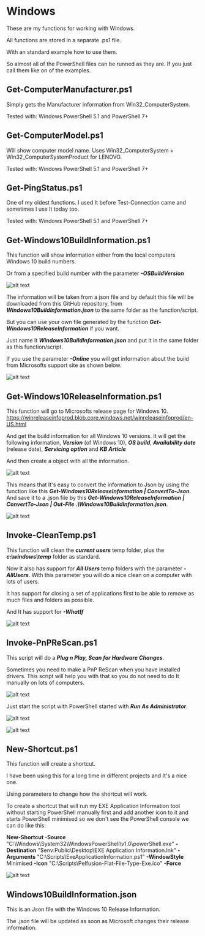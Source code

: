 # Windows

These are my functions for working with Windows.

All functions are stored in a separate .ps1 file.

With an standard example how to use them.

So almost all of the PowerShell files can be runned as they are.
If you just call them like on of the examples.

Get-ComputerManufacturer.ps1
------------------
Simply gets the Manufacturer information from Win32_ComputerSystem.

Tested with:
Windows PowerShell 5.1 and PowerShell 7+

Get-ComputerModel.ps1
------------------
Will show computer model name.
Uses Win32_ComputerSystem + Win32_ComputerSystemProduct for LENOVO.

Tested with:
Windows PowerShell 5.1 and PowerShell 7+

Get-PingStatus.ps1
------------------
One of my oldest functions.
I used It before Test-Connection came and sometimes I use It today too.

Tested with:
Windows PowerShell 5.1 and PowerShell 7+

Get-Windows10BuildInformation.ps1
---------------------------------
This function will show information either from the local computers Windows 10 build numbers.

Or from a specified build number with the parameter ***-OSBuildVersion***

![alt text](https://github.com/PowerShellFredrik/PowerShellFunctions/blob/main/Windows/Pictures/Get-Windows10BuildInformation01.png?raw=true)

The information will be taken from a json file and by default this file will be downloaded from this GitHub repository, from ***Windows10BuildInformation.json*** to the same folder as the function/script.

But you can use your own file generated by the function ***Get-Windows10ReleaseInformation*** if you want.

Just name It ***Windows10BuildInformation.json*** and put It in the same folder as this function/script.

If you use the parameter ***-Online*** you will get information about the build from Microsofts support site as shown below.

![alt text](https://github.com/PowerShellFredrik/PowerShellFunctions/blob/main/Windows/Pictures/Get-Windows10BuildInformation02.png?raw=true)

Get-Windows10ReleaseInformation.ps1
-----------------------------------
This function will go to Microsofts release page for Windows 10.
https://winreleaseinfoprod.blob.core.windows.net/winreleaseinfoprod/en-US.html

And get the build information for all Windows 10 versions.
It will get the following information, ***Version*** (of Windows 10), ***OS build***, ***Availability date*** (release date), ***Servicing option*** and ***KB Article***

And then create a object with all the information.

![alt text](https://github.com/PowerShellFredrik/PowerShellFunctions/blob/main/Windows/Pictures/Get-Windows10ReleasInformation02.png?raw=true)

This means that It's easy to convert the information to Json by using the function like this ***Get-Windows10ReleaseInformation | ConvertTo-Json***.
And save it to a .json file by this ***Get-Windows10ReleaseInformation | ConvertTo-Json | Out-File .\Windows10BuildInformation.json***. 

![alt text](https://github.com/PowerShellFredrik/PowerShellFunctions/blob/main/Windows/Pictures/Get-Windows10ReleasInformation01.png?raw=true)

Invoke-CleanTemp.ps1
--------------------
This function will clean the ***current users*** temp folder, plus the ***c:\windows\temp*** folder as standard.

Now It also has support for ***All Users*** temp folders with the parameter ***-AllUsers***.
With this parameter you will do a nice clean on a computer with lots of users.

It has support for closing a set of applications first to be able to remove as much files and folders as possible.

And It has support for ***-WhatIf***

![alt text](https://github.com/PowerShellFredrik/PowerShellFunctions/blob/main/Windows/Pictures/Invoke-CleanTemp.png?raw=true)

Invoke-PnPReScan.ps1
--------------------
This script will do a ***Plug n Play, Scan for Hardware Changes***.

Sometimes you need to make a PnP ReScan when you have installed drivers.
This script will help you with that so you do not need to do It manually on lots of computers.

![alt text](https://github.com/PowerShellFredrik/PowerShellFunctions/blob/main/Windows/Pictures/Invoke-PnPReScan02.png?raw=true)

Just start the script with PowerShell started with ***Run As Administrator***.

![alt text](https://github.com/PowerShellFredrik/PowerShellFunctions/blob/main/Windows/Pictures/Invoke-PnPReScan.png?raw=true)

![alt text](https://github.com/PowerShellFredrik/PowerShellFunctions/blob/main/Windows/Pictures/Invoke-PnPReScan03.png?raw=true)


New-Shortcut.ps1
----------------
This function will create a shortcut.

I have been using this for a long time in different projects and It's a nice one.

Using parameters to change how the shortcut will work.

To create a shortcut that will run my EXE Application Information tool without starting PowerShell manually first and add another icon to it and starts PowerShell minimised so we don't see the PowerShell console we can do like this:

**New-Shortcut -Source** "C:\Windows\System32\WindowsPowerShell\v1.0\powerShell.exe" **-Destination** "$env:Public\Desktop\EXE Application Information.lnk" **-Arguments** "C:\Scripts\ExeApplicationInformation.ps1" **-WindowStyle** Minimised **-Icon** "C:\Scripts\Pelfusion-Flat-File-Type-Exe.ico" **-Force**

![alt text](https://github.com/PowerShellFredrik/PowerShellFunctions/blob/main/Windows/Pictures/New-Shortcut01.png?raw=true)


Windows10BuildInformation.json
------------------------------
This is an Json file with the Windows 10 Release Information.

The .json file will be updated as soon as Microsoft changes their release information.
